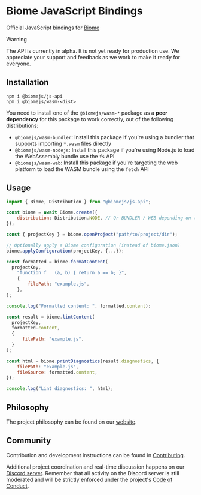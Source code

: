 # Biome JavaScript Bindings

Official JavaScript bindings for [Biome](https://biomejs.dev/)

> [!WARNING]
> The API is currently in alpha. It is not yet ready for production use. We appreciate your support and feedback as we work to make it ready for everyone.

## Installation

```shell
npm i @biomejs/js-api
npm i @biomejs/wasm-<dist>
```

You need to install one of the `@biomejs/wasm-*` package as a **peer dependency** for this package to work correctly, out of the following distributions:
- `@biomejs/wasm-bundler`: Install this package if you're using a bundler that supports importing `*.wasm` files directly
- `@biomejs/wasm-nodejs`: Install this package if you're using Node.js to load the WebAssembly bundle use the `fs` API
- `@biomejs/wasm-web`: Install this package if you're targeting the web platform to load the WASM bundle using the `fetch` API

## Usage

```js
import { Biome, Distribution } from "@biomejs/js-api";

const biome = await Biome.create({
	distribution: Distribution.NODE, // Or BUNDLER / WEB depending on the distribution package you've installed
});

const { projectKey } = biome.openProject("path/to/project/dir");

// Optionally apply a Biome configuration (instead of biome.json)
biome.applyConfiguration(projectKey, {...});

const formatted = biome.formatContent(
  projectKey,
	"function f   (a, b) { return a == b; }",
	{
		filePath: "example.js",
	},
);

console.log("Formatted content: ", formatted.content);

const result = biome.lintContent(
  projectKey,
  formatted.content,
  {
	  filePath: "example.js",
  }
);

const html = biome.printDiagnostics(result.diagnostics, {
	filePath: "example.js",
	fileSource: formatted.content,
});

console.log("Lint diagnostics: ", html);
```

## Philosophy

The project philosophy can be found on our [website](https://biomejs.dev/internals/philosophy/).

## Community

Contribution and development instructions can be found in [Contributing](../../../CONTRIBUTING.md).

Additional project coordination and real-time discussion happens on our [Discord server](https://biomejs.dev/chat). Remember that all activity on the Discord server is still moderated and will be strictly enforced under the project's [Code of Conduct](../../../CODE_OF_CONDUCT.md).
